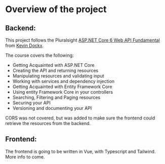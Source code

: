 # Overview of the project

## Backend:
This project follows the Pluralsight [ASP.NET Core 6 Web API Fundamental](https://app.pluralsight.com/library/courses/asp-dot-net-core-6-web-api-fundamentals/table-of-contents) from [Kevin Dockx](https://app.pluralsight.com/profile/author/kevin-dockx).

The course covers the following:

* Getting Acquainted with ASP.NET Core
* Creating the API and returning resources
* Manipulating resources and validating input
* Working with services and dependency injection
* Getting Acquainted with Entity Framework Core
* Using entity Framework Core in your controllers
* Searching, Filtering and Paging resources
* Securing your API
* Versioning and documenting your API

CORS was not covered, but was added to make sure the frontend could retrieve the resources from the backend.

## Frontend:
The frontend is going to be written in Vue, with Typescript and Tailwind. More info to come.
